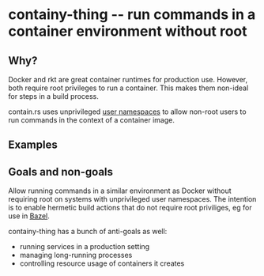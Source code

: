 # containy-thing -- run commands in a container environment without root

## Why?

Docker and rkt are great container runtimes for production use. However, both
require root privileges to run a container. This makes them non-ideal for steps
in a build process.

contain.rs uses unprivileged [user namespaces][user-ns] to allow non-root users to run
commands in the context of a container image.

[user-ns]: http://man7.org/linux/man-pages/man7/user_namespaces.7.html

## Examples

## Goals and non-goals

Allow running commands in a similar environment as Docker without requiring
root on systems with unprivileged user namespaces. The intention is to enable
hermetic build actions that do not require root priviliges, eg for use in
[Bazel].

[bazel]: http://bazel.io/

containy-thing has a bunch of anti-goals as well:

- running services in a production setting
- managing long-running processes
- controlling resource usage of containers it creates
